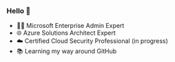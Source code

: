### Hello 👋

- 👨‍💻 Microsoft Enterprise Admin Expert
- 🌐 Azure Solutions Architect Expert
- ☁️ Certified Cloud Security Professional (in progress)
- 📚 Learning my way around GitHub
